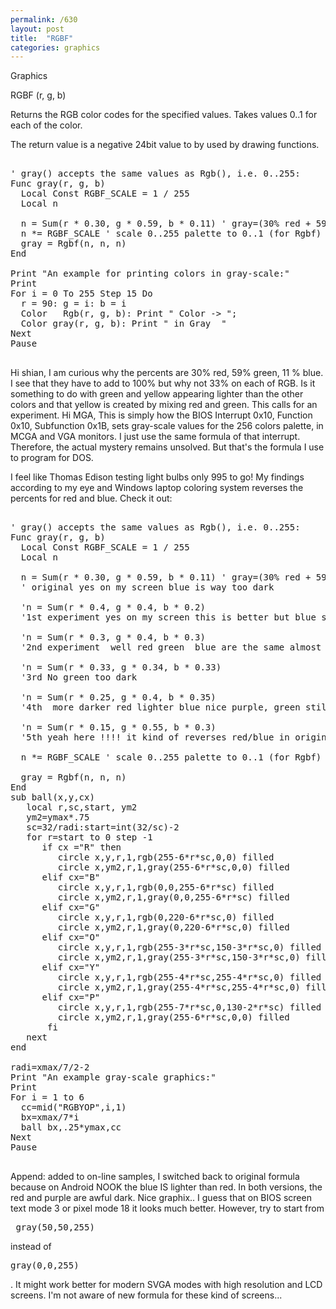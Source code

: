 ```yaml
---
permalink: /630
layout: post
title:  "RGBF"
categories: graphics
---
```

Graphics

RGBF (r, g, b)

Returns the RGB color codes for the specified values. Takes values 0..1 for each of the color.


<p>The return value is a negative 24bit value to by used by drawing functions.

<pre>

' gray() accepts the same values as Rgb(), i.e. 0..255:
Func gray(r, g, b)
  Local Const RGBF_SCALE = 1 / 255
  Local n
  
  n = Sum(r * 0.30, g * 0.59, b * 0.11) ' gray=(30% red + 59% green + 11% blue)
  n *= RGBF_SCALE ' scale 0..255 palette to 0..1 (for Rgbf)
  gray = Rgbf(n, n, n)
End

Print "An example for printing colors in gray-scale:"
Print
For i = 0 To 255 Step 15 Do
  r = 90: g = i: b = i
  Color   Rgb(r, g, b): Print " Color -> ";
  Color gray(r, g, b): Print " in Gray  "
Next
Pause

</pre>

Hi shian,
I am curious why the percents are 30% red, 59% green, 11 % blue. I see that they have to add to 100%  but why not 33% on each of RGB. Is it something to do with green and yellow appearing lighter than the other colors and that yellow is created by mixing red and green. This calls for an experiment.
Hi MGA,
This is simply how the BIOS Interrupt 0x10, Function 0x10, Subfunction 0x1B, sets gray-scale values for the 256 colors palette, in MCGA and VGA monitors.
I just use the same formula of that interrupt. Therefore, the actual mystery remains unsolved. But that's the formula I use to program for DOS.  



I feel like Thomas Edison testing light bulbs only 995 to go!
My findings according to my eye and Windows laptop coloring system reverses the percents for red and blue.
Check it out:
<pre>

' gray() accepts the same values as Rgb(), i.e. 0..255:
Func gray(r, g, b)
  Local Const RGBF_SCALE = 1 / 255
  Local n
  
  n = Sum(r * 0.30, g * 0.59, b * 0.11) ' gray=(30% red + 59% green + 11% blue)
  ' original yes on my screen blue is way too dark
  
  'n = Sum(r * 0.4, g * 0.4, b * 0.2)
  '1st experiment yes on my screen this is better but blue still too dark and red and purple  not enough
  
  'n = Sum(r * 0.3, g * 0.4, b * 0.3)
  '2nd experiment  well red green  blue are the same almost blue still doesn't look bright enough
  
  'n = Sum(r * 0.33, g * 0.34, b * 0.33)
  '3rd No green too dark
  
  'n = Sum(r * 0.25, g * 0.4, b * 0.35)
  '4th  more darker red lighter blue nice purple, green still too dark
  
  'n = Sum(r * 0.15, g * 0.55, b * 0.3)
  '5th yeah here !!!! it kind of reverses red/blue in original (Windows laptop)
  
  n *= RGBF_SCALE ' scale 0..255 palette to 0..1 (for Rgbf)
  
  gray = Rgbf(n, n, n)
End
sub ball(x,y,cx)
   local r,sc,start, ym2
   ym2=ymax*.75
   sc=32/radi:start=int(32/sc)-2
   for r=start to 0 step -1
      if cx ="R" then 
         circle x,y,r,1,rgb(255-6*r*sc,0,0) filled
         circle x,ym2,r,1,gray(255-6*r*sc,0,0) filled
      elif cx="B"
         circle x,y,r,1,rgb(0,0,255-6*r*sc) filled
         circle x,ym2,r,1,gray(0,0,255-6*r*sc) filled
      elif cx="G"
         circle x,y,r,1,rgb(0,220-6*r*sc,0) filled
         circle x,ym2,r,1,gray(0,220-6*r*sc,0) filled
      elif cx="O"
         circle x,y,r,1,rgb(255-3*r*sc,150-3*r*sc,0) filled
         circle x,ym2,r,1,gray(255-3*r*sc,150-3*r*sc,0) filled
      elif cx="Y"
         circle x,y,r,1,rgb(255-4*r*sc,255-4*r*sc,0) filled
         circle x,ym2,r,1,gray(255-4*r*sc,255-4*r*sc,0) filled
      elif cx="P"
         circle x,y,r,1,rgb(255-7*r*sc,0,130-2*r*sc) filled
         circle x,ym2,r,1,gray(255-6*r*sc,0,0) filled
       fi
   next
end

radi=xmax/7/2-2
Print "An example gray-scale graphics:"
Print
For i = 1 to 6
  cc=mid("RGBYOP",i,1)
  bx=xmax/7*i
  ball bx,.25*ymax,cc
Next
Pause

</pre>

Append: added to on-line samples, I switched back to original formula because on Android NOOK the blue IS lighter than red. In both versions, the red and purple are awful dark.
Nice graphix..
I guess that on BIOS screen text mode 3 or pixel mode 18 it looks much better.
However, try to start from <pre>
gray(50,50,255)
</pre>
 instead of <pre>
gray(0,0,255)
</pre>
.
It might work better for modern SVGA modes with high resolution and LCD screens.
I'm not aware of new formula for these kind of screens...
